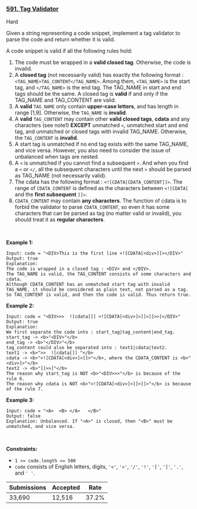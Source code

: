 ### [591. Tag Validator](https://leetcode.com/problems/tag-validator/)

Hard

Given a string representing a code snippet, implement a tag validator to parse the code and return whether it is valid.

A code snippet is valid if all the following rules hold:

1.   The code must be wrapped in a __valid closed tag__. Otherwise, the code is invalid.
2.   A __closed tag__ (not necessarily valid) has exactly the following format : `` <TAG_NAME>TAG_CONTENT</TAG_NAME> ``. Among them, `` <TAG_NAME> `` is the start tag, and `` </TAG_NAME> `` is the end tag. The TAG\_NAME in start and end tags should be the same. A closed tag is __valid__ if and only if the TAG\_NAME and TAG\_CONTENT are valid.
3.   A __valid__ `` TAG_NAME `` only contain __upper-case letters__, and has length in range \[1,9\]. Otherwise, the `` TAG_NAME `` is __invalid__.
4.   A __valid__ `` TAG_CONTENT `` may contain other __valid closed tags__, __cdata__ and any characters (see note1) __EXCEPT__ unmatched `` < ``, unmatched start and end tag, and unmatched or closed tags with invalid TAG\_NAME. Otherwise, the `` TAG_CONTENT `` is __invalid__.
5.   A start tag is unmatched if no end tag exists with the same TAG\_NAME, and vice versa. However, you also need to consider the issue of unbalanced when tags are nested.
6.   A `` < `` is unmatched if you cannot find a subsequent `` > ``. And when you find a `` < `` or `` </ ``, all the subsequent characters until the next `` > `` should be parsed as TAG\_NAME (not necessarily valid).
7.   The cdata has the following format : `` <![CDATA[CDATA_CONTENT]]> ``. The range of `` CDATA_CONTENT `` is defined as the characters between `` <![CDATA[ `` and the __first subsequent__ `` ]]> ``.
8.   `` CDATA_CONTENT `` may contain __any characters__. The function of cdata is to forbid the validator to parse `` CDATA_CONTENT ``, so even it has some characters that can be parsed as tag (no matter valid or invalid), you should treat it as __regular characters__.

 

<strong class="example">Example 1:</strong>

```
Input: code = "<DIV>This is the first line <![CDATA[<div>]]></DIV>"
Output: true
Explanation: 
The code is wrapped in a closed tag : <DIV> and </DIV>. 
The TAG_NAME is valid, the TAG_CONTENT consists of some characters and cdata. 
Although CDATA_CONTENT has an unmatched start tag with invalid TAG_NAME, it should be considered as plain text, not parsed as a tag.
So TAG_CONTENT is valid, and then the code is valid. Thus return true.
```

<strong class="example">Example 2:</strong>

```
Input: code = "<DIV>>>  ![cdata[]] <![CDATA[<div>]>]]>]]>>]</DIV>"
Output: true
Explanation:
We first separate the code into : start_tag|tag_content|end_tag.
start_tag -> <b>"<DIV>"</b>
end_tag -> <b>"</DIV>"</b>
tag_content could also be separated into : text1|cdata|text2.
text1 -> <b>">>  ![cdata[]] "</b>
cdata -> <b>"<![CDATA[<div>]>]]>"</b>, where the CDATA_CONTENT is <b>"<div>]>"</b>
text2 -> <b>"]]>>]"</b>
The reason why start_tag is NOT <b>"<DIV>>>"</b> is because of the rule 6.
The reason why cdata is NOT <b>"<![CDATA[<div>]>]]>]]>"</b> is because of the rule 7.
```

<strong class="example">Example 3:</strong>

```
Input: code = "<A>  <B> </A>   </B>"
Output: false
Explanation: Unbalanced. If "<A>" is closed, then "<B>" must be unmatched, and vice versa.
```

 

__Constraints:__

*   `` 1 <= code.length <= 500 ``
*   `` code `` consists of English letters, digits, `` '<' ``, `` '>' ``, `` '/' ``, `` '!' ``, `` '[' ``, `` ']' ``, `` '.' ``, and `` ' ' ``.

| Submissions    | Accepted     | Rate   |
| -------------- | ------------ | ------ |
| 33,690 | 12,516 | 37.2% |